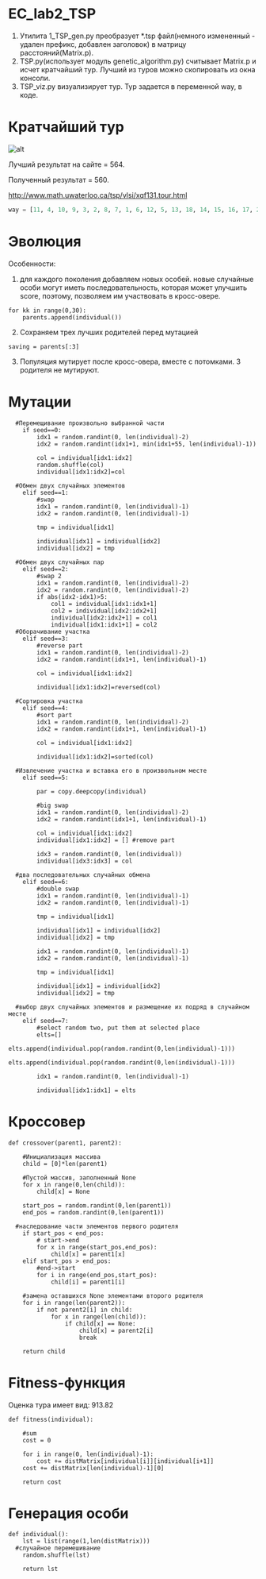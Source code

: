 # EC_lab2_TSP

1. Утилита 1_TSP_gen.py преобразует *.tsp файл(немного измененный - удален префикс, добавлен заголовок) в матрицу расстояний(Matrix.p).
2. TSP.py(использует модуль genetic_algorithm.py) считывает Matrix.p и исчет кратчайший тур. Лучший из туров можно скопировать из окна консоли.
3. TSP_viz.py визуализирует тур. Тур задается в переменной way, в коде.

# Кратчайший тур

![alt](Tour.png)

Лучший результат на сайте = 564.

Полученный результат = 560.

http://www.math.uwaterloo.ca/tsp/vlsi/xqf131.tour.html

```python
way = [11, 4, 10, 9, 3, 2, 8, 7, 1, 6, 12, 5, 13, 18, 14, 15, 16, 17, 25, 26, 27, 19, 20, 21, 22, 23, 24, 44, 43, 42, 41, 40, 39, 38, 37, 36, 35, 34, 33, 32, 31, 30, 29, 28, 46, 45, 53, 74, 68, 64, 54, 55, 47, 48, 49, 50, 51, 52, 57, 56, 62, 65, 69, 66, 70, 76, 71, 67, 63, 58, 59, 60, 61, 73, 72, 80, 79, 83, 84, 85, 86, 90, 91, 95, 96, 97, 104, 103, 111, 110, 99, 94, 92, 88, 87, 82, 81, 78, 75, 77, 89, 93, 98, 100, 105, 101, 102, 106, 107, 113, 108, 109, 115, 119, 116, 120, 117, 122, 129, 128, 127, 126, 125, 124, 121, 118, 114, 112, 123, 130, 131] #560. (best=564)
```

# Эволюция

Особенности:
1. для каждого поколения добавляем новых особей. новые случайные особи могут иметь последовательность, которая может улучшить score, поэтому, позволяем им участвовать в кросс-овере.
```
for kk in range(0,30):
	parents.append(individual())
```
2. Сохраняем трех лучших родителей перед мутацией
```
saving = parents[:3]
```

3. Популяция мутирует после кросс-овера, вместе с потомками. 3 родителя не мутируют.

# Мутации

```
  #Перемещивание произвольно выбранной части
	if seed==0:
		idx1 = random.randint(0, len(individual)-2)
		idx2 = random.randint(idx1+1, min(idx1+55, len(individual)-1))
		
		col = individual[idx1:idx2]
		random.shuffle(col)
		individual[idx1:idx2]=col
	
  #Обмен двух случайных элементов
	elif seed==1:
		#swap
		idx1 = random.randint(0, len(individual)-1)
		idx2 = random.randint(0, len(individual)-1)
		
		tmp = individual[idx1]
		
		individual[idx1] = individual[idx2]
		individual[idx2] = tmp
	
  #Обмен двух случайных пар
	elif seed==2:
		#swap 2
		idx1 = random.randint(0, len(individual)-2)
		idx2 = random.randint(0, len(individual)-2)
		if abs(idx2-idx1)>5:
			col1 = individual[idx1:idx1+1]
			col2 = individual[idx2:idx2+1]
			individual[idx2:idx2+1] = col1
			individual[idx1:idx1+1] = col2
  #Оборачивание участка
	elif seed==3:
		#reverse part
		idx1 = random.randint(0, len(individual)-2)
		idx2 = random.randint(idx1+1, len(individual)-1)

		col = individual[idx1:idx2]
		
		individual[idx1:idx2]=reversed(col)
	
  #Сортировка участка
	elif seed==4:
		#sort part
		idx1 = random.randint(0, len(individual)-2)
		idx2 = random.randint(idx1+1, len(individual)-1)

		col = individual[idx1:idx2]
		
		individual[idx1:idx2]=sorted(col)
	
  #Извлечение участка и вставка его в произвольном месте
	elif seed==5:
		
		par = copy.deepcopy(individual)
		
		#big swap
		idx1 = random.randint(0, len(individual)-2)
		idx2 = random.randint(idx1+1, len(individual)-1)
		
		col = individual[idx1:idx2]
		individual[idx1:idx2] = [] #remove part
		
		idx3 = random.randint(0, len(individual))
		individual[idx3:idx3] = col
  
  #два последовательных случайных обмена
	elif seed==6:
		#double swap
		idx1 = random.randint(0, len(individual)-1)
		idx2 = random.randint(0, len(individual)-1)
		
		tmp = individual[idx1]
		
		individual[idx1] = individual[idx2]
		individual[idx2] = tmp
		
		idx1 = random.randint(0, len(individual)-1)
		idx2 = random.randint(0, len(individual)-1)
		
		tmp = individual[idx1]
		
		individual[idx1] = individual[idx2]
		individual[idx2] = tmp
  
  #выбор двух случайных элементов и размещение их подряд в случайном месте
	elif seed==7:
		#select random two, put them at selected place
		elts=[]
		elts.append(individual.pop(random.randint(0,len(individual)-1)))
		elts.append(individual.pop(random.randint(0,len(individual)-1)))
		
		idx1 = random.randint(0, len(individual)-1)
		
		individual[idx1:idx1] = elts
```

# Кроссовер

```
def crossover(parent1, parent2):

	#Инициализация массива
	child = [0]*len(parent1)
	
	#Пустой массив, заполненный None
	for x in range(0,len(child)):
		child[x] = None

	start_pos = random.randint(0,len(parent1))
	end_pos = random.randint(0,len(parent1))
  
  #наследование части элементов первого родителя
	if start_pos < end_pos:
		# start->end
		for x in range(start_pos,end_pos):
			child[x] = parent1[x]
	elif start_pos > end_pos:
		#end->start
		for i in range(end_pos,start_pos):
			child[i] = parent1[i]

	#замена оставшихся None элементами второго родителя
	for i in range(len(parent2)):
		if not parent2[i] in child:
			for x in range(len(child)):
				if child[x] == None:
					child[x] = parent2[i]
					break

	return child
```

# Fitness-функция

Оценка тура имеет вид: 913.82

```
def fitness(individual):
	
	#sum
	cost = 0
	
	for i in range(0, len(individual)-1):
		cost += distMatrix[individual[i]][individual[i+1]]
	cost += distMatrix[len(individual)-1][0]
	
	return cost
```

# Генерация особи

```
def individual():
	lst = list(range(1,len(distMatrix)))
  #случайное перемешивание
	random.shuffle(lst)
	
	return lst
```
